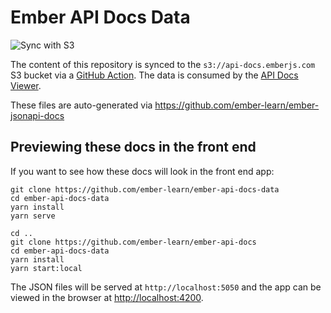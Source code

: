 # Ember API Docs Data

![Sync with S3](https://github.com/ember-learn/ember-api-docs-data/workflows/Sync%20with%20S3/badge.svg)

The content of this repository is synced to the `s3://api-docs.emberjs.com`
S3 bucket via a [GitHub Action](./github/workflows/sync.yml). The data is
consumed by the [API Docs Viewer](https://github.com/ember-learn/ember-api-docs).

These files are auto-generated via
https://github.com/ember-learn/ember-jsonapi-docs

## Previewing these docs in the front end

If you want to see how these docs will look in the
front end app:

```
git clone https://github.com/ember-learn/ember-api-docs-data
cd ember-api-docs-data
yarn install
yarn serve

cd ..
git clone https://github.com/ember-learn/ember-api-docs
cd ember-api-docs-data
yarn install
yarn start:local
```

The JSON files will be served at `http://localhost:5050` and the app can be viewed in the browser at [http://localhost:4200]().
